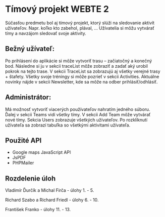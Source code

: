 # Tímový projekt WEBTE 2  
Súčasťou predmetu bol aj tímový projekt, ktorý slúži na sledovanie aktivít užívateľov. Napr. koľko kto zabehol, plával, ...
Užívatelia si môžu vytvárať tímy a navzájom sledovať svoje aktivity.
         
## Bežný užívateľ:

Po prihlásení do aplikácie si môže vytvoriť trasu – začiatočný a konečný bod.
Následne si ju v sekcii traceList môže zobraziť a zadať aký urobil pokrok na tejto trase. V sekcii TraceList sa
zobrazujú aj všetky verejné trasy + štafety.
Všetky svoje tréningy si môže pozrieť v sekcii Activities.
Aktuálne novinky nájde v sekcii Newsletter, kde sa môže na odber prihlásiť/odhlásiť.
         
## Administrátor:

Má možnosť vytvoriť viacerých používateľov nahratím jedného súboru. Ďalej v sekcii Teams vidí všetky tímy. V
sekcii Add Team môže vytvárať nové tímy.
Sekcia Users zobrazuje všetkých užívateľov. Po rozklíknutí užívateľa sa zobrazí tabuľka so všetkými aktivitami
užívateľa.
## Použité API
* Google maps JavaScript API
* JsPDF
* PHPMailer

## Rozdelenie úloh

Vladimír Ďurčík a Michal Firča - úlohy 1. - 5.

Richard Szabo a Richard Friedl - úlohy 6. - 10.

František Franko - úlohy 11. - 13.
